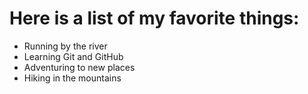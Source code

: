 # Here is a list of my favorite things:
- Running by the river
- Learning Git and GitHub
- Adventuring to new places
- Hiking in the mountains
